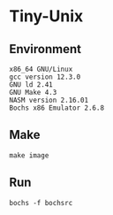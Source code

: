 # Tiny-Unix

## Environment

```
x86_64 GNU/Linux
gcc version 12.3.0
GNU ld 2.41
GNU Make 4.3
NASM version 2.16.01
Bochs x86 Emulator 2.6.8
```

## Make

```shell
make image
```

## Run

```shell
bochs -f bochsrc
```
